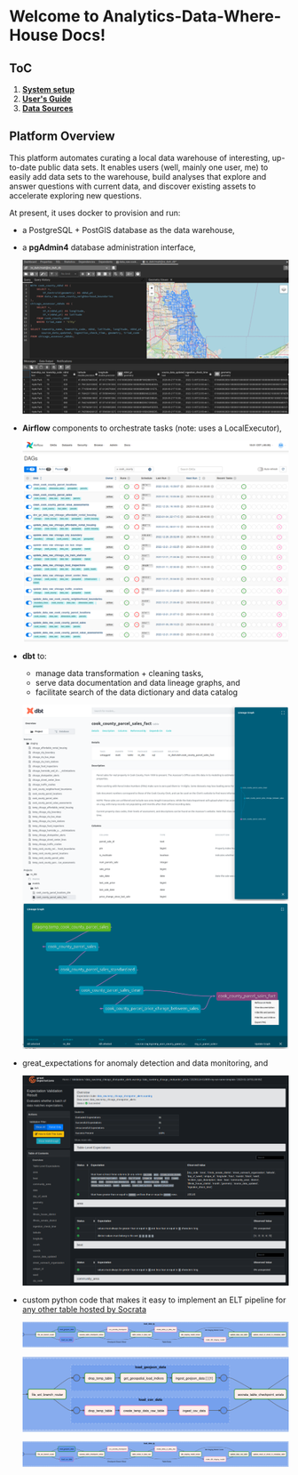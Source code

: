 # Welcome to Analytics-Data-Where-House Docs!

## ToC

1. [**System setup**](setup/getting_started.md)
2. [**User's Guide**](user_guide/index.md)
3. [**Data Sources**](data_sources/socrata.md)

## Platform Overview

This platform automates curating a local data warehouse of interesting, up-to-date public data sets. It enables users (well, mainly one user, me) to easily add data sets to the warehouse, build analyses that explore and answer questions with current data, and discover existing assets to accelerate exploring new questions.

At present, it uses docker to provision and run:

* a PostgreSQL + PostGIS database as the data warehouse,
* a **pgAdmin4** database administration interface,

    ![Sample Exploration of a DWH table](/assets/imgs/pgAdmin4/Geospatial_query_and_data_in_pgAdmin4.png)

* **Airflow** components to orchestrate tasks (note: uses a LocalExecutor),

    ![Airflow DagBag for Cook County tag](/assets/imgs/systems/Airflow_Cook_County_Tagged_DagBag.png)

* **dbt** to:
    * manage data transformation + cleaning tasks,
    * serve data documentation and data lineage graphs, and
    * facilitate search of the data dictionary and data catalog 

    ![dbt Data Documentation Interface](/assets/imgs/systems/dbt_data_docs_interface_showing_parcel_sales.png)
    ![dbt Data Lineage Graph](/assets/imgs/systems/dbt_lineage_graph_of_parcel_sales.png)

* great_expectations for anomaly detection and data monitoring, and

    ![great_expectations Data Docs after checkpoint run](/assets/imgs/workflows/expectations/data_docs_after_a_successful_checkpoint_run.png)

* custom python code that makes it easy to implement an ELT pipeline for [any other table hosted by Socrata](http://www.opendatanetwork.com/)

    ![load_data_tg TaskGroup High Level](/assets/imgs/Socrata_ELT_DAG/High_level_load_data_tg.PNG)

    ![data-loading TaskGroups in load_data_tg TaskGroup](/assets/imgs/Socrata_ELT_DAG/Full_view_data_loaders_in_load_data_tg.PNG)

    ![load_data_tg TaskGroup High Level](/assets/imgs/Socrata_ELT_DAG/High_level_load_data_tg.PNG)
